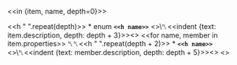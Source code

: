 <<in {item, name, depth=0}>>

<<h " ".repeat(depth)>> * enum **`<<h name>>`**
   <<if item.description>>\␤<<indent {text: item.description, depth: depth + 3}>><</if>>
   <<for name, member in item.properties>>
     ␤␤<<h " ".repeat(depth + 2)>> * **`<<h name>>`**
     <<if member.description>>\␤<<indent {text: member.description, depth: depth + 5}>><</if>>
   <</for>>
